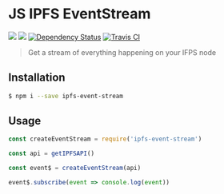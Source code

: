 # JS IPFS EventStream

[![](https://img.shields.io/badge/project-IPFS-blue.svg?style=flat-square)](http://ipfs.io/) [![](https://img.shields.io/badge/freejs-%23ipfs-blue.svg?style=flat-square)](http://webchat.freenode.net/?channels=%23ipfs)
[![Dependency Status](https://david-dm.org/Dignifiedquire/js-ipfs-event-stream.svg?style=flat-square)](https://david-dm.org/Dignifiedquire/js-ipfs-event-stream)
[![Travis CI](https://travis-ci.org/Dignifiedquire/js-ipfs-event-stream.svg?style=flat-square&branch=master)](https://travis-ci.org/Dignifiedquire/js-ipfs-event-stream)


> Get a stream of everything happening on your IFPS node

## Installation

```bash
$ npm i --save ipfs-event-stream
```

## Usage

```js
const createEventStream = require('ipfs-event-stream')

const api = getIPFSAPI()

const event$ = createEventStream(api)

event$.subscribe(event => console.log(event))
```
